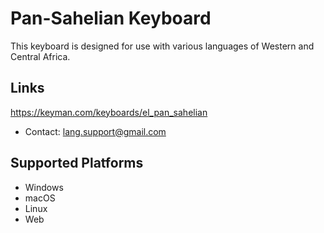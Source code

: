 Pan-Sahelian Keyboard
=====================

This keyboard is designed for use with various languages of Western and Central Africa.

Links
-----
https://keyman.com/keyboards/el_pan_sahelian

 * Contact:  lang.support@gmail.com 

Supported Platforms
-------------------
 * Windows
 * macOS
 * Linux
 * Web
